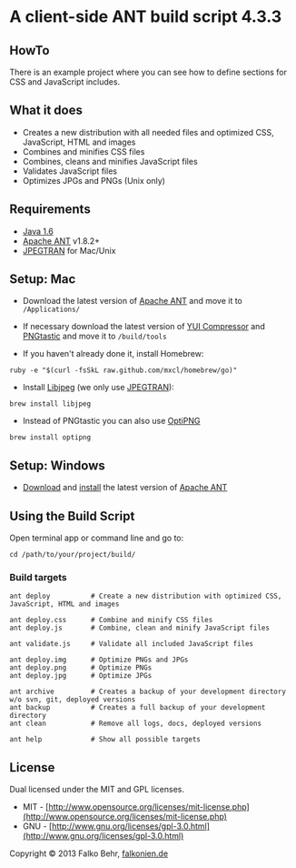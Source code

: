 # A client-side ANT build script 4.3.3


## HowTo

There is an example project where you can see how to define sections for CSS and JavaScript includes.


## What it does

- Creates a new distribution with all needed files and optimized CSS, JavaScript, HTML and images
- Combines and minifies CSS files
- Combines, cleans and minifies JavaScript files
- Validates JavaScript files
- Optimizes JPGs and PNGs (Unix only)


## Requirements

- [Java 1.6](http://www.oracle.com/technetwork/java/javase/downloads/index.html)
- [Apache ANT](http://ant.apache.org/bindownload.cgi]) v1.8.2+
- [JPEGTRAN](http://www.phpied.com/installing-jpegtran-mac-unix-linux/) for Mac/Unix


## Setup: Mac

- Download the latest version of [Apache ANT](http://ant.apache.org/bindownload.cgi]) and move it to `/Applications/`
- If necessary download the latest version of [YUI Compressor](http://yuilibrary.com/download/#yuicompressor) and [PNGtastic](http://code.google.com/p/pngtastic/downloads/list) and move it to `/build/tools`

- If you haven't already done it, install Homebrew:

```
ruby -e "$(curl -fsSkL raw.github.com/mxcl/homebrew/go)"
```
- Install [Libjpeg](http://arcoleo.org/dsawiki/Wiki.jsp?page=How%20to%20Install%20Libjpeg%20on%20Mac) (we only use [JPEGTRAN](http://www.phpied.com/installing-jpegtran-mac-unix-linux/)):

```
brew install libjpeg
```

- Instead of PNGtastic you can also use [OptiPNG](http://optipng.sourceforge.net/)

```
brew install optipng
```


## Setup: Windows

- [Download](http://ant.apache.org/manual/install.html) and [install](http://www.nczonline.net/blog/2012/04/12/how-to-install-apache-ant-on-windows/) the latest version of [Apache ANT](http://ant.apache.org/manual/install.html)


## Using the Build Script

Open terminal app or command line and go to:

```
cd /path/to/your/project/build/
```



### Build targets

```
ant deploy  		# Create a new distribution with optimized CSS, JavaScript, HTML and images

ant deploy.css		# Combine and minify CSS files
ant deploy.js		# Combine, clean and minify JavaScript files

ant validate.js		# Validate all included JavaScript files

ant deploy.img		# Optimize PNGs and JPGs
ant deploy.png		# Optimize PNGs
ant deploy.jpg		# Optimize JPGs

ant archive			# Creates a backup of your development directory w/o svn, git, deployed versions
ant backup			# Creates a full backup of your development directory
ant clean			# Remove all logs, docs, deployed versions

ant help			# Show all possible targets
```


## License
Dual licensed under the MIT and GPL licenses.

- MIT - [http://www.opensource.org/licenses/mit-license.php](http://www.opensource.org/licenses/mit-license.php)
- GNU - [http://www.gnu.org/licenses/gpl-3.0.html](http://www.gnu.org/licenses/gpl-3.0.html)


Copyright © 2013 Falko Behr, [falkonien.de](http://falkonien.de)
